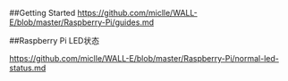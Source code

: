 ##Getting Started
https://github.com/miclle/WALL-E/blob/master/Raspberry-Pi/guides.md

##Raspberry Pi LED状态

https://github.com/miclle/WALL-E/blob/master/Raspberry-Pi/normal-led-status.md